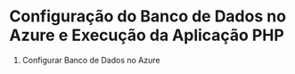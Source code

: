 # Configuração do Banco de Dados no Azure e Execução da Aplicação PHP
1. Configurar Banco de Dados no Azure
